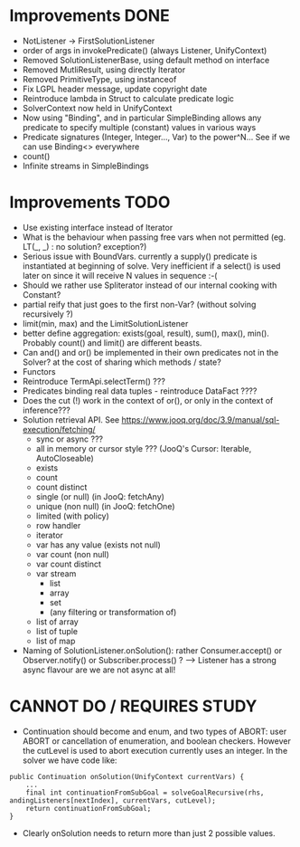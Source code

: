 # Improvements DONE
- NotListener -> FirstSolutionListener
- order of args in invokePredicate() (always Listener, UnifyContext)
- Removed SolutionListenerBase, using default method on interface
- Removed MutliResult, using directly Iterator<UnifyContext>
- Removed PrimitiveType, using instanceof
- Fix LGPL header message, update copyright date
- Reintroduce lambda in Struct to calculate predicate logic
- SolverContext now held in UnifyContext
- Now using "Binding", and in particular SimpleBinding allows any predicate to specify multiple (constant) values in various ways
- Predicate signatures (Integer, Integer..., Var<Integer>) to the power^N... See if we can use Binding<> everywhere
- count()
- Infinite streams in SimpleBindings


# Improvements TODO
- Use existing interface instead of Iterator<UnifyContext>
- What is the behaviour when passing free vars when not permitted (eg. LT(_, _) : no solution? exception?)
- Serious issue with BoundVars. currently a supply() predicate is instantiated at beginning of solve.
   Very inefficient if a select() is used later on since it will receive N values in sequence :-(
- Should we rather use Spliterator instead of our internal cooking with Constant<T>?
- partial reify that just goes to the first non-Var? (without solving recursively ?)
- limit(min, max) and the LimitSolutionListener
- better define aggregation: exists(goal, result), sum(), max(), min(). Probably count() and limit() are different beasts.
- Can and() and or() be implemented in their own predicates not in the Solver? at the cost of sharing which methods / state?
- Functors
- Reintroduce TermApi.selectTerm() ???
- Predicates binding real data tuples - reintroduce DataFact ????
- Does the cut (!) work in the context of or(), or only in the context of inference???
- Solution retrieval API. See https://www.jooq.org/doc/3.9/manual/sql-execution/fetching/
  - sync or async ???
  - all in memory or cursor style ???  (JooQ's Cursor: Iterable<R>, AutoCloseable)
  - exists
  - count
  - count distinct
  - single (or null)  (in JooQ: fetchAny)
  - unique (non null) (in JooQ: fetchOne)
  - limited (with policy)
  - row handler
  - iterator
  - var has any value (exists not null)
  - var count (non null)
  - var count distinct
  - var stream
    - list
    - array
    - set
    - (any filtering or transformation of)
  - list of array
  - list of tuple
  - list of map
- Naming of SolutionListener.onSolution(): rather Consumer.accept() or Observer.notify() or Subscriber.process() ?
    --> Listener has a strong async flavour are we are not async at all!


# CANNOT DO / REQUIRES STUDY
- Continuation should become and enum, and two types of ABORT: user ABORT or cancellation of enumeration, and boolean checkers.
  However the cutLevel is used to abort execution currently uses an integer.
  In the solver we have code like:
```
public Continuation onSolution(UnifyContext currentVars) {
    ...
    final int continuationFromSubGoal = solveGoalRecursive(rhs, andingListeners[nextIndex], currentVars, cutLevel);
    return continuationFromSubGoal;
}
```
-  Clearly onSolution needs to return more than just 2 possible values.
